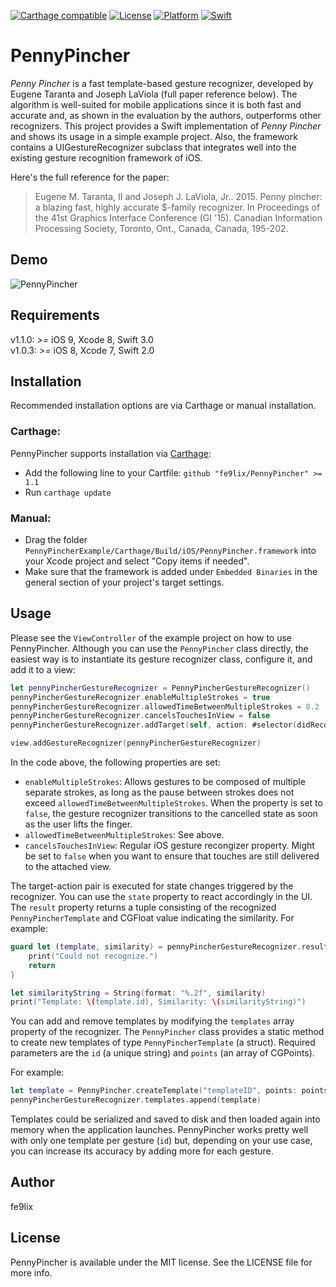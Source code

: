 [![Carthage compatible](https://img.shields.io/badge/Carthage-compatible-4BC51D.svg?style=flat)](https://github.com/Carthage/Carthage)
[![License](https://img.shields.io/badge/license-MIT-blue.svg)](http://opensource.org/licenses/MIT)
[![Platform](https://img.shields.io/badge/platform-iOS-lightgrey.svg?style=flat)](https://github.com/fe9lix/PennyPincher)
[![Swift](https://img.shields.io/badge/swift-3.0-orange.svg)](https://developer.apple.com/swift/blog/?id=29)

# PennyPincher

*Penny Pincher* is a fast template-based gesture recognizer, developed by Eugene Taranta and Joseph LaViola (full paper reference below). The algorithm is well-suited for mobile applications since it is both fast and accurate and, as shown in the evaluation by the authors, outperforms other recognizers. This project provides a Swift implementation of *Penny Pincher* and shows its usage in a simple example project. Also, the framework contains a UIGestureRecognizer subclass that integrates well into the existing gesture recognition framework of iOS.

Here's the full reference for the paper:

> Eugene M. Taranta, II and Joseph J. LaViola, Jr.. 2015. Penny pincher: a blazing fast, highly accurate $-family recognizer. In Proceedings of the 41st Graphics Interface Conference (GI '15). Canadian Information Processing Society, Toronto, Ont., Canada, Canada, 195-202.

## Demo

![PennyPincher](https://github.com/fe9lix/PennyPincher/raw/gh-pages/images/pennypincher.gif?raw=true)

## Requirements

v1.1.0: *>=* iOS 9, Xcode 8, Swift 3.0  
v1.0.3: *>=* iOS 8, Xcode 7, Swift 2.0

## Installation
Recommended installation options are via Carthage or manual installation.

### Carthage:
PennyPincher supports installation via [Carthage](https://github.com/Carthage/Carthage):

- Add the following line to your Cartfile: `github "fe9lix/PennyPincher" >= 1.1`
- Run `carthage update`

### Manual:
- Drag the folder `PennyPincherExample/Carthage/Build/iOS/PennyPincher.framework` into your Xcode project and select "Copy items if needed".
- Make sure that the framework is added under `Embedded Binaries` in the general section of your project's target settings.

## Usage

Please see the `ViewController` of the example project on how to use PennyPincher. Although you can use the `PennyPincher` class directly, the easiest way is to instantiate its gesture recognizer class, configure it, and add it to a view:

```swift
let pennyPincherGestureRecognizer = PennyPincherGestureRecognizer()
pennyPincherGestureRecognizer.enableMultipleStrokes = true
pennyPincherGestureRecognizer.allowedTimeBetweenMultipleStrokes = 0.2
pennyPincherGestureRecognizer.cancelsTouchesInView = false
pennyPincherGestureRecognizer.addTarget(self, action: #selector(didRecognize:))

view.addGestureRecognizer(pennyPincherGestureRecognizer)
```

In the code above, the following properties are set:

- `enableMultipleStrokes`: Allows gestures to be composed of multiple separate strokes, as long as the pause between strokes does not exceed `allowedTimeBetweenMultipleStrokes`. When the property is set to `false`, the gesture recognizer transitions to the cancelled state as soon as the user lifts the finger.
- `allowedTimeBetweenMultipleStrokes`: See above.
- `cancelsTouchesInView`: Regular iOS gesture recongizer property. Might be set to `false` when you want to ensure that touches are still delivered to the attached view. 

The target-action pair is executed for state changes triggered by the recognizer. You can use the `state` property to react accordingly in the UI. The `result` property returns a tuple consisting of the recognized `PennyPincherTemplate` and CGFloat value indicating the similarity. For example:

```swift
guard let (template, similarity) = pennyPincherGestureRecognizer.result else {
    print("Could not recognize.")
    return
}

let similarityString = String(format: "%.2f", similarity)
print("Template: \(template.id), Similarity: \(similarityString)")
```

You can add and remove templates by modifying the `templates` array property of the recognizer. The `PennyPincher` class provides a static method to create new templates of type `PennyPincherTemplate` (a struct). Required parameters are the `id` (a unique string) and `points` (an array of CGPoints).

For example:

```swift
let template = PennyPincher.createTemplate("templateID", points: points)
pennyPincherGestureRecognizer.templates.append(template)
```

Templates could be serialized and saved to disk and then loaded again into memory when the application launches. PennyPincher works pretty well with only one template per gesture (`id`) but, depending on your use case, you can increase its accuracy by adding more for each gesture.

## Author

fe9lix

## License

PennyPincher is available under the MIT license. See the LICENSE file for more info.


